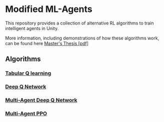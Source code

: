 # Modified ML-Agents

This repository provides a collection of alternative RL algorithms to train intelligent agents in Unity.

More information, including demonstrations of how these algorithms work, can be found here [Master's Thesis [pdf]](masters-thesis.pdf) 

## Algorithms

### [Tabular Q learning](python/QL.ipynb)

### [Deep Q Network](ml-agents0.3/python/unitytrainers/dqn)

### [Multi-Agent Deep Q Network](ml-agents0.3/python/unitytrainers/madqn)

### [Multi-Agent PPO](ml-agents0.3/python/unitytrainers/mappo)
